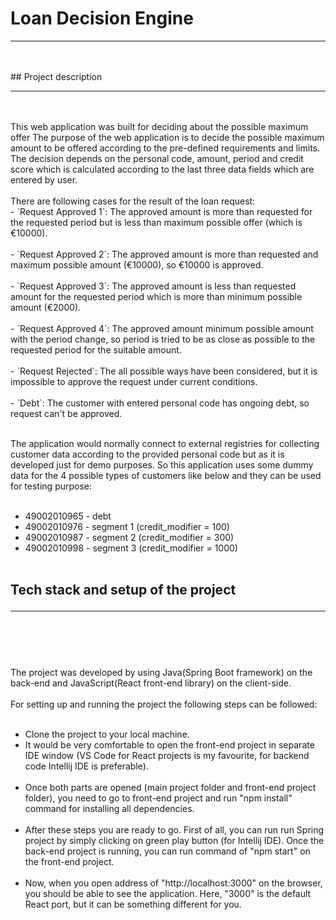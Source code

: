 # Loan Decision Engine
<hr><br><br>
## Project description <hr><br><br>
This web application was built for deciding about the possible maximum offer 
The purpose of the web application is to decide the possible maximum amount to be offered according to the pre-defined requirements and limits. The decision depends
on the personal code, amount, period and credit score which is calculated according to the last three data fields which are entered by user. <br> <br>
There are following cases for the result of the loan request: <br>
- `Request Approved 1`: The approved amount is more than requested for the requested period but is less than maximum possible offer (which is €10000). <br><br>
- `Request Approved 2`: The approved amount is more than requested and maximum possible amount (€10000), so €10000 is approved. <br><br>
- `Request Approved 3`: The approved amount is less than requested amount for the requested period which is more than minimum possible amount (€2000). <br><br>
- `Request Approved 4`: The approved amount minimum possible amount with the period change, so period is tried to be as close as possible to the requested period for the 
suitable amount. <br><br>
- `Request Rejected`: The all possible ways have been considered, but it is impossible to approve the request under current conditions. <br><br>
- `Debt`: The customer with entered personal code has ongoing debt, so request can't be approved. <br> <br>

The application would normally connect to external registries for collecting customer data according to the provided personal code but as it is developed just for demo 
purposes. So this application uses some dummy data for the 4 possible types of customers like below and they can be used for testing purpose: <br> <br>
- 49002010965 - debt <br>
- 49002010976 - segment 1 (credit_modifier = 100) <br>
- 49002010987 - segment 2 (credit_modifier = 300) <br>
- 49002010998 - segment 3 (credit_modifier = 1000) <br><br>

## Tech stack and setup of the project <hr><br><br>
The project was developed by using Java(Spring Boot framework) on the back-end and JavaScript(React front-end library) on the client-side. <br><br>
For setting up and running the project the following steps can be followed:<br><br>
- Clone the project to your local machine. <br>
- It would be very comfortable to open the front-end project in separate IDE window (VS Code for React projects is my favourite, for backend code Intellij IDE is preferable). <br><br>
- Once both parts are opened (main project folder and front-end project folder), you need to go to front-end project and run "npm install" command for installing all dependencies. <br><br>
- After these steps you are ready to go. First of all, you can run run Spring project by simply clicking on green play button (for Intellij IDE). Once the back-end project is running, you can run command of "npm start" on the front-end project. <br><br>
- Now, when you open address of "http://localhost:3000" on the browser, you should be able to see the application. Here, "3000" is the default React port, but it can be something different for you.
